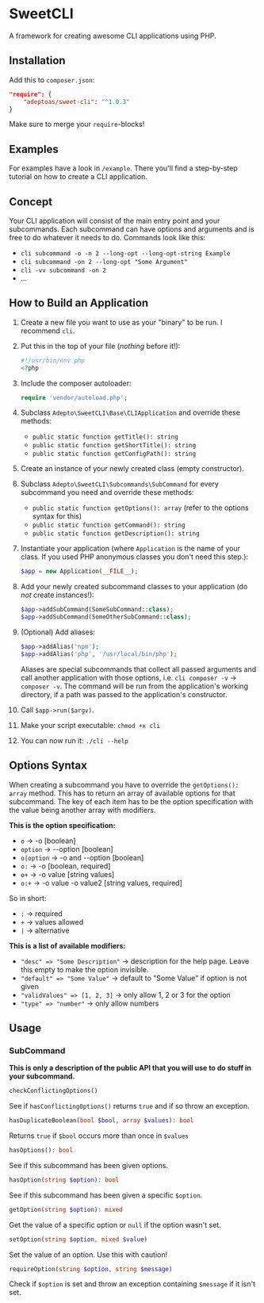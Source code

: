 # SweetCLI

A framework for creating awesome CLI applications using PHP.

## Installation

Add this to `composer.json`:

```json
"require": {
	"adeptoas/sweet-cli": "^1.0.3"
}
```

Make sure to merge your `require`-blocks!

## Examples

For examples have a look in `/example`. There you'll find a step-by-step tutorial on how to create a CLI application.

## Concept

Your CLI application will consist of the main entry point and your subcommands. Each subcommand can have options and arguments and is free to do whatever it needs to do. Commands look like this:

- `cli subcommand -o -n 2 --long-opt --long-opt-string Example`
- `cli subcommand -on 2 --long-opt "Some Argument"`
- `cli -vv subcommand -on 2`
- …

## How to Build an Application

1. Create a new file you want to use as your "binary" to be run. I recommend `cli`.
2. Put this in the top of your file (*nothing* before it!):

   ```php
   #!/usr/bin/env php
   <?php
   ```
3. Include the composer autoloader:

   ```php
   require 'vendor/autoload.php';
   ```
4. Subclass `Adepto\SweetCLI\Base\CLIApplication` and override these methods:
   - `public static function getTitle(): string`
   - `public static function getShortTitle(): string`
   - `public static function getConfigPath(): string`
5. Create an instance of your newly created class (empty constructor).
6. Subclass `Adepto\SweetCLI\Subcommands\SubCommand` for every subcommand you need and override these methods:
   - `public static function getOptions(): array` (refer to the options syntax for this)
   - `public static function getCommand(): string`
   - `public static function getDescription(): string`
7. Instantiate your application (where `Application` is the name of your class. If you used PHP anonymous classes you don't need this step.):

   ```php
   $app = new Application(__FILE__);
   ```
8. Add your newly created subcommand classes to your application (do *not* create instances!):

   ```php
   $app->addSubCommand(SomeSubCommand::class);
   $app->addSubCommand(SomeOtherSubCommand::class);
   ```
9. (Optional) Add aliases:
   
   ```php
   $app->addAlias('npm');
   $app->addAlias('php', '/usr/local/bin/php');
   ```

   Aliases are special subcommands that collect all passed arguments and call another application with those options, i.e. `cli composer -v` -> `composer -v`. The command will be run from the application's working directory, if a path was passed to the application's constructor.

10. Call `$app->run($argv)`.
11. Make your script executable: `chmod +x cli`
12. You can now run it: `./cli --help`

## Options Syntax

When creating a subcommand you have to override the `getOptions(): array` method. This has to return an array of available options for that subcommand. The key of each item has to be the option specification with the value being another array with modifiers.

**This is the option specification:**

- `o` → -o [boolean]
- `option` → --option [boolean]
- `o|option` → -o and --option [boolean]
- `o:` → -o [boolean, required]
- `o+` → -o value [string values]
- `o:+` → -o value -o value2 [string values, required]

So in short:
- `:` → required
- `+` → values allowed
- `|` → alternative

**This is a list of available modifiers:**
- `"desc" => "Some Description"` → description for the help page. Leave this empty to make the option invisible.
- `"default" => "Some Value"` → default to "Some Value" if option is not given
- `"validValues" => [1, 2, 3]` → only allow 1, 2 or 3 for the option
- `"type" => "number"` → only allow numbers

## Usage

### SubCommand

**This is only a description of the public API that you will use to do stuff in your subcommand.**

```php
checkConflictingOptions()
```

See if `hasConflictingOptions()` returns `true` and if so throw an exception.

```php
hasDuplicateBoolean(bool $bool, array $values): bool
```

Returns `true` if `$bool` occurs more than once in `$values`

```php
hasOptions(): bool
```

See if this subcommand has been given options.

```php
hasOption(string $option): bool
```

See if this subcommand has been given a specific `$option`.

```php
getOption(string $option): mixed
```

Get the value of a specific option or `null` if the option wasn't set.


```php
setOption(string $option, mixed $value)
```

Set the value of an option. Use this with caution!

```php
requireOption(string $option, string $message)
```

Check if `$option` is set and throw an exception containing `$message` if it isn't set.
